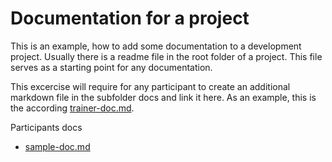 # Documentation for a project
This is an example, how to add some documentation to a development project. Usually there is a readme file in the root folder of a project. This file serves as a starting point for any documentation. 

This excercise will require for any participant to create an additional markdown file in the subfolder docs and link it here. As an example, this is the according [trainer-doc.md](docs/trainer-doc.md).

Participants docs

* [sample-doc.md](docs/sample-doc.md)
